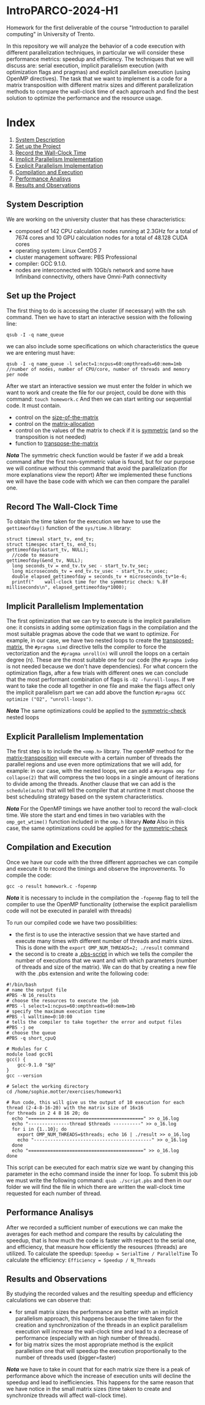 # IntroPARCO-2024-H1
Homework for the first deliverable of the course "Introduction to parallel computing" in University of Trento.

In this repository we will analyze the behavior of a code execution with different parallelization techniques, in particular we will consider these performance metrics: speedup and efficiency. The techniques that we will discuss are: serial execution, implicit parallelism execution (with optimization flags and pragmas) and explicit parallelism execution (using OpenMP directives).
The task that we want to implement is a code for a matrix transposition with different matrix sizes and different parallelization methods to compare the wall-clock time of each approach and find the best solution to optimize the performance and the resource usage.  

# Index
1. [System Description](#system-description)
2. [Set up the Project](#set-up-the-project)
3. [Record the Wall-Clock Time](#record-the-wall-clock-time)
4. [Implicit Parallelism Implementation](#implicit-parallelism-implementation)
5. [Explicit Parallelism Implementation](#explicit-parallelism-implementation)
6. [Compilation and Execution](#compilation-and-execution)
7. [Performance Analisys](#performance-analisys)
8. [Results and Observations](#results-and-observations)

## System Description
We are working on the university cluster that has these characteristics:
- composed of 142 CPU calculation nodes running at 2.3GHz for a total of 7674 cores and 10 GPU calculation nodes for a total of 48.128 CUDA cores
- operating system: Linux CentOS 7
- cluster management software: PBS Professional
- compiler: GCC 9.1.0.
- nodes are interconnected with 10Gb/s network and some have Infiniband connectivity, others have Omni-Path connectivity

## Set up the Project
The first thing to do is accessing the cluster (if necessary) with the ssh command. Then we have to start an interactive session with the following line:
```
qsub -I -q name_queue 
```
we can also include some specifications on which characteristics the queue we are entering must have:
```
qsub -I -q name_queue -l select=1:ncpus=60:ompthreads=60:mem=1mb
//number of nodes, number of CPU/core, number of threads and memory per node 
```
After we start an interactive session we must enter the folder in which we want to work and create the file for our project, could be done with this command: `touch homework.c`
And then we can start writing our sequential code. It must contain.
- control on the [size-of-the-matrix](https://github.com/sophiee03/IntroPARCO-2024-H1/blob/2aa730e45069cc39935a170f5c8d2ae640e9c7da/code.c#L22C1-L28C2)
- control on the [matrix-allocation](https://github.com/sophiee03/IntroPARCO-2024-H1/blob/31003fb43f223152bd73e72a461ad5a9d2e3acca/code.c#L204)
- control on the values of the matrix to check if it is [symmetric](https://github.com/sophiee03/IntroPARCO-2024-H1/blob/31003fb43f223152bd73e72a461ad5a9d2e3acca/code.c#L54C1-L74C2) (and so the transposition is not needed)
- function to [transpose-the-matrix](https://github.com/sophiee03/IntroPARCO-2024-H1/blob/31003fb43f223152bd73e72a461ad5a9d2e3acca/code.c#L124)

***Nota*** The symmetric check function would be faster if we add a break command after the first non-symmetric value is found, but for our purpose we will continue without this command that avoid the parallelization (for more explanations view the report)
After we implemented these functions we will have the base code with which we can then compare the parallel one.

## Record The Wall-Clock Time
To obtain the time taken for the execution we have to use the `gettimeofday()` function of the `sys/time.h` library:
```
struct timeval start_tv, end_tv;
struct timespec start_ts, end_ts;
gettimeofday(&start_tv, NULL);
  //code to measure
gettimeofday(&end_tv, NULL); 
  long seconds_tv = end_tv.tv_sec - start_tv.tv_sec;
  long microseconds_tv = end_tv.tv_usec - start_tv.tv_usec;
  double elapsed_gettimeofday = seconds_tv + microseconds_tv*1e-6;
  printf("    wall-clock time for the symmetric check: %.8f milliseconds\n", elapsed_gettimeofday*1000);
```

## Implicit Parallelism Implementation
The first optimization that we can try to execute is the implicit parallelism one: it consists in adding some optimization flags in the compilation and the most suitable pragmas above the code that we want to optimize. For example, in our case, we have two nested loops to create the [transposed-matrix](https://github.com/sophiee03/IntroPARCO-2024-H1/blob/31003fb43f223152bd73e72a461ad5a9d2e3acca/code.c#L141), the `#pragma simd` directive tells the compiler to force the vectorization and the `#pragma unroll(n)` will unroll the loops on a certain degree (n). These are the most suitable one for our code (the `#pragma ivdep` is not needed because we don't have dependencies). For what concern the optimization flags, after a few trials with different ones we can conclude that the most performant combination of flags is `-O2 -funroll-loops`. If we want to take the code all together in one file and make the flags affect only the implicit parallelism part we can add above the function `#pragma GCC optimize ("O2", "unroll-loops")`.

***Nota*** The same optimizations could be applied to the [symmetric-check](https://github.com/sophiee03/IntroPARCO-2024-H1/blob/31003fb43f223152bd73e72a461ad5a9d2e3acca/code.c#L77) nested loops

## Explicit Parallelism Implementation
The first step is to include the `<omp.h>` library. The openMP method for the [matrix-transposition](https://github.com/sophiee03/IntroPARCO-2024-H1/blob/31003fb43f223152bd73e72a461ad5a9d2e3acca/code.c#L160) will execute with a certain number of threads the parallel regions and use even more optimizations that we will add, for example: in our case, with the nested loops, we can add a `#pragma omp for collapse(2)` that will compress the two loops in a single amount of iterations to divide among the threads. Another clause that we can add is the `schedule(auto)` that will tell the compiler that at runtime it must choose the best scheduling strategy based on the system characteristics.

***Nota*** For the OpenMP timings we have another tool to record the wall-clock time. We store the start and end times in two variables with the `omp_get_wtime()` function included in the `omp.h` library
***Nota*** Also in this case, the same optimizations could be applied for the [symmetric-check](https://github.com/sophiee03/IntroPARCO-2024-H1/blob/31003fb43f223152bd73e72a461ad5a9d2e3acca/code.c#L102)

## Compilation and Execution
Once we have our code with the three different approaches we can compile and execute it to record the timings and observe the improvements. 
To compile the code:
```
gcc -o result homework.c -fopenmp
```
***Nota*** it is necessary to include in the compilation the `-fopenmp` flag to tell the compiler to use the OpenMP functionality (otherwise the explicit paralellism code will not be executed in paralell with threads)

To run our compiled code we have two possibilities: 
- the first is to use the interactive session that we have started and execute many times with different number of threads and matrix sizes. This is done with the `export OMP_NUM_THREADS=2; ./result` command
- the second is to create a [.pbs-script](script.pbs) in which we tells the compiler the number of executions that we want and with which parameters (number of threads and size of the matrix). We can do that by creating a new file with the .pbs extension and write the following code:
```
#!/bin/bash
# name the output file 
#PBS -N 16_results
# choose the resources to execute the job
#PBS -l select=1:ncpus=60:ompthreads=60:mem=1mb
# specify the maximum execution time
#PBS -l walltime=0:10:00
# tells the compiler to take together the error and output files
#PBS -j oe
# choose the queue
#PBS -q short_cpuQ

# Modules for C
module load gcc91
gcc() {
    gcc-9.1.0 "$@"
}
gcc --version

# Select the working directory
cd /home/sophie.motter/exercises/homework1

# Run code, this will give us the output of 10 execution for each thread (2-4-8-16-20) with the matrix size of 16x16
for threads in 2 4 8 16 20; do
  echo "==========================================" >> o_16.log
  echo "---------------thread $threads ----------" >> o_16.log
  for i in {1..10}; do
    export OMP_NUM_THREADS=$threads; echo 16 | ./result >> o_16.log
    echo "-------------------------------------------" >> o_16.log
  done
  echo "==========================================" >> o_16.log
done
```
This script can be executed for each matrix size we want by changing this parameter in the echo command inside the inner for loop. To submit this job we must write the following command:
`qsub ./script.pbs` and then in our folder we will find the file in which there are written the wall-clock time requested for each number of thread.

## Performance Analisys
After we recorded a sufficient number of executions we can make the averages for each method and compare the results by calculating the speedup, that is how much the code is faster with respect to the serial one, and efficiency, that measure how efficiently the resources (threads) are utilized.
To calculate the speedup:
```Speedup = SerialTime / ParallelTime```
To calculate the efficiency:
```Efficiency = Speedup / N_Threads```

## Results and Observations
By studying the recorded values and the resulting speedup and efficiency calculations we can observe that:
- for small matrix sizes the performance are better with an implicit parallelism approach, this happens because the time taken for the creation and synchronization of the threads in an explicit parallelism execution will increase the wall-clock time and lead to a decrease of performance (especially with an high number of threads).
- for big matrix sizes the most appropriate method is the explicit parallelism one that will speedup the execution proportionally to the number of threads used (bigger=faster)

***Nota*** we have to take in count that for each matrix size there is a peak of performance above which the increase of execution units will decline the speedup and lead to inefficiencies. This happens for the same reason that we have notice in the small matrix sizes (time taken to create and synchronize threads will affect wall-clock time). 

